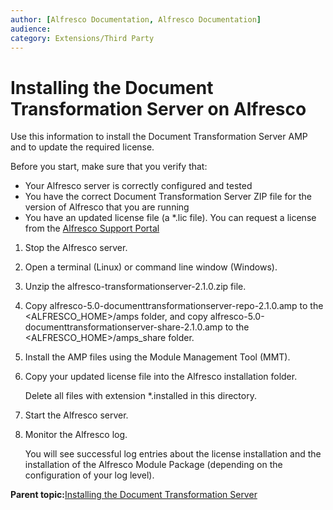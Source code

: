 ```yaml
---
author: [Alfresco Documentation, Alfresco Documentation]
audience: 
category: Extensions/Third Party
---
```


# Installing the Document Transformation Server on Alfresco

Use this information to install the Document Transformation Server AMP and to update the required license.

Before you start, make sure that you verify that:

-   Your Alfresco server is correctly configured and tested
-   You have the correct Document Transformation Server ZIP file for the version of Alfresco that you are running
-   You have an updated license file \(a \*.lic file\). You can request a license from the [Alfresco Support Portal](www.support.alfresco.com)

1.  Stop the Alfresco server.

2.  Open a terminal \(Linux\) or command line window \(Windows\).

3.  Unzip the alfresco-transformationserver-2.1.0.zip file.

4.  Copy alfresco-5.0-documenttransformationserver-repo-2.1.0.amp to the <ALFRESCO\_HOME\>/amps folder, and copy alfresco-5.0-documenttransformationserver-share-2.1.0.amp to the <ALFRESCO\_HOME\>/amps\_share folder.

5.  Install the AMP files using the Module Management Tool \(MMT\).

6.  Copy your updated license file into the Alfresco installation folder. 

    Delete all files with extension \*.installed in this directory.

7.  Start the Alfresco server.

8.  Monitor the Alfresco log. 

    You will see successful log entries about the license installation and the installation of the Alfresco Module Package \(depending on the configuration of your log level\).


**Parent topic:**[Installing the Document Transformation Server](../concepts/transerv-installing.md)

